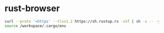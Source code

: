 # rust-browser

```bash
curl --proto '=https' --tlsv1.2 https://sh.rustup.rs -sSf | sh -s -- -y
source /workspace/.cargo/env
```